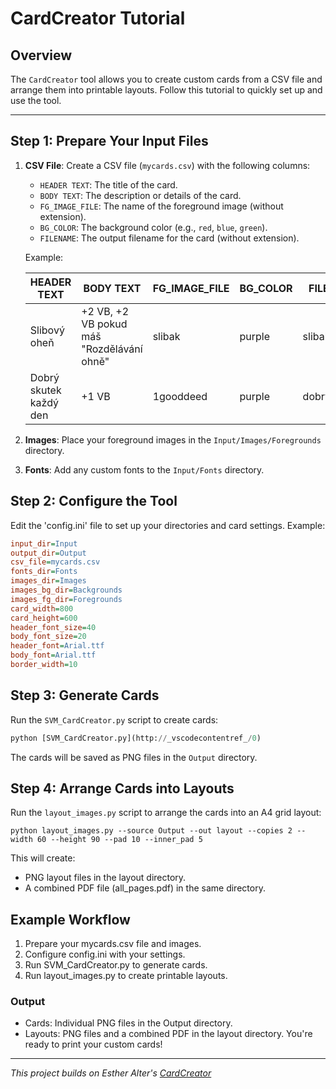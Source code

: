 # CardCreator Tutorial

## Overview

The `CardCreator` tool allows you to create custom cards from a CSV file and arrange them into printable layouts. Follow this tutorial to quickly set up and use the tool.

---

## Step 1: Prepare Your Input Files

1. **CSV File**: Create a CSV file (`mycards.csv`) with the following columns:
   - `HEADER TEXT`: The title of the card.
   - `BODY TEXT`: The description or details of the card.
   - `FG_IMAGE_FILE`: The name of the foreground image (without extension).
   - `BG_COLOR`: The background color (e.g., `red`, `blue`, `green`).
   - `FILENAME`: The output filename for the card (without extension).

   Example:

   | HEADER TEXT              | BODY TEXT                                          | FG_IMAGE_FILE | BG_COLOR | FILENAME       |
   |--------------------------|---------------------------------------------------|---------------|----------|----------------|
   | Slibový oheň             | +2 VB, +2 VB pokud máš "Rozdělávání ohně"         | slibak        | purple   | slibak         |
   | Dobrý skutek každý den   | +1 VB                                             | 1gooddeed     | purple   | dobry_skutek   |

2. **Images**: Place your foreground images in the `Input/Images/Foregrounds` directory.

3. **Fonts**: Add any custom fonts to the `Input/Fonts` directory.

## Step 2: Configure the Tool

Edit the 'config.ini' file to set up your directories and card settings. Example:

```ini
input_dir=Input
output_dir=Output
csv_file=mycards.csv
fonts_dir=Fonts
images_dir=Images
images_bg_dir=Backgrounds
images_fg_dir=Foregrounds
card_width=800
card_height=600
header_font_size=40
body_font_size=20
header_font=Arial.ttf
body_font=Arial.ttf
border_width=10
```

## Step 3: Generate Cards

Run the `SVM_CardCreator.py` script to create cards:

```python
python [SVM_CardCreator.py](http://_vscodecontentref_/0)
```

The cards will be saved as PNG files in the `Output` directory.

## Step 4: Arrange Cards into Layouts

Run the `layout_images.py` script to arrange the cards into an A4 grid layout:

```shell
python layout_images.py --source Output --out layout --copies 2 --width 60 --height 90 --pad 10 --inner_pad 5
```

This will create:

- PNG layout files in the layout directory.
- A combined PDF file (all_pages.pdf) in the same directory.

## Example Workflow

1. Prepare your mycards.csv file and images.
2. Configure config.ini with your settings.
3. Run SVM_CardCreator.py to generate cards.
4. Run layout_images.py to create printable layouts.

### Output

- Cards: Individual PNG files in the Output directory.
- Layouts: PNG files and a combined PDF in the layout directory.
You're ready to print your custom cards!

---
*This project builds on Esther Alter's [CardCreator](https://github.com/subalterngames/CardCreator)*